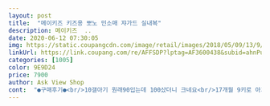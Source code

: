 ```yaml
---
layout: post 
title:  "메이키즈 키즈용 뽀노 민소매 쟈가드 실내복" 
description: 메이키즈  ..
date: 2020-06-12 07:30:05 
img: https://static.coupangcdn.com/image/retail/images/2018/05/09/13/9/c16229a4-3b20-4207-ae69-93538c280590.jpg 
linkUrl: https://link.coupang.com/re/AFFSDP?lptag=AF3600438&subid=ahnPublicAsk&pageKey=90144649&itemId=281288165&vendorItemId=3688279199&traceid=V0-113-f729865d3d31fc12 
categories: [1005] 
color: 9E9D24 
price: 7900 
author: Ask View Shop 
cont:  "●구매후기●<br/>10갤아기 원래90입는데 100샀더니 크네요<br/>17개월 9키로 아기 입기엔 여유있고 편해보이긴 한데<br/>구입시 참고하세요<br/>나시인데 천이 두꺼워서 더울것같아요<br/>디자인도 예뻐요<br/>딱 적당합니다<br/>몸무게 16.<br/>5 정도 날씬해요<br/>사이즈도 6세 아이, 키는 106<br/> -7정도<br/>상의가 많이 길어요<br/>샛논당색이늬요<br/>아이가 민소매 좋아해서 민소매로만 샀어요여름엔 더우니 시원하거ㅏ 입혀요<br/>예뻐요<br/>옷 색상이 이쁘네요<br/>원단도좋고<br/>원피스같은 느낌 ㅋ<br/>저는 다시 사게되면 90사이즈 할것같아요<br/>프린팅도 이쁘고 시원해 보여요<br/>10갤아기 원래90입는데 100샀더니 크네요<br/>17개월 9키로 아기 입기엔 여유있고 편해보이긴 한데<br/>구입시 참고하세요<br/>나시인데 천이 두꺼워서 더울것같아요<br/>디자인도 예뻐요<br/>딱 적당합니다<br/>몸무게 16.<br/>5 정도 날씬해요<br/>사이즈도 6세 아이, 키는 106<br/> -7정도<br/>상의가 많이 길어요<br/>샛논당색이늬요<br/>아이가 민소매 좋아해서 민소매로만 샀어요여름엔 더우니 시원하거ㅏ 입혀요<br/>예뻐요<br/>옷 색상이 이쁘네요<br/>원단도좋고<br/>원피스같은 느낌 ㅋ<br/>저는 다시 사게되면 90사이즈 할것같아요<br/>프린팅도 이쁘고 시원해 보여요<br/>" 
---
```

